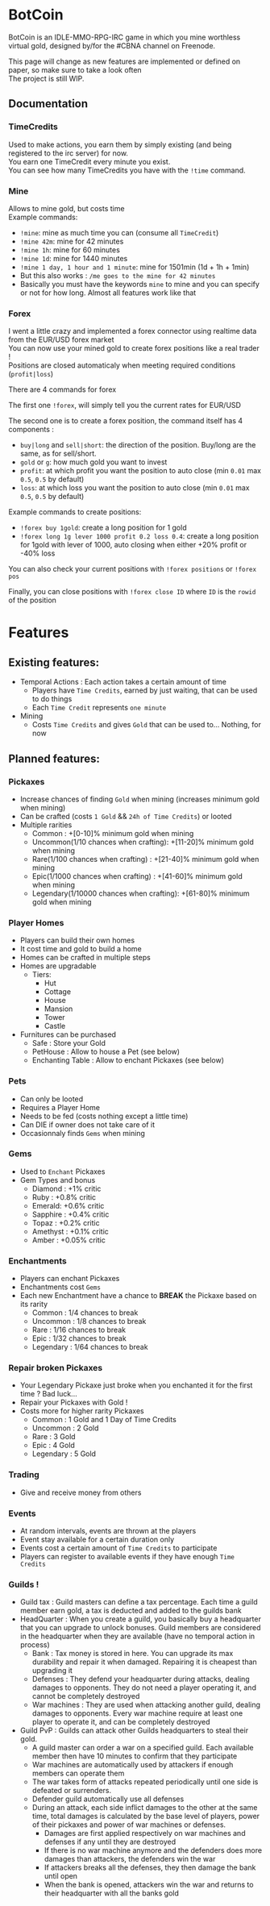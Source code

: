 # BotCoin
BotCoin is an IDLE-MMO-RPG-IRC game in which you mine worthless virtual gold, designed by/for the #CBNA channel on Freenode.  

This page will change as new features are implemented or defined on paper, so make sure to take a look often  
The project is still WIP.

## Documentation

### TimeCredits
Used to make actions, you earn them by simply existing (and being registered to the irc server) for now.  
You earn one TimeCredit every minute you exist.  
You can see how many TimeCredits you have with the `!time` command.  

### Mine
Allows to mine gold, but costs time  
Example commands:  
  - `!mine`: mine as much time you can (consume all `TimeCredit`)
  - `!mine 42m`: mine for 42 minutes
  - `!mine 1h`: mine for 60 minutes
  - `!mine 1d`: mine for 1440 minutes
  - `!mine 1 day, 1 hour and 1 minute`: mine for 1501min (1d + 1h + 1min)
  - But this also works : `/me goes to the mine for 42 minutes`
  - Basically you must have the keywords `mine` to mine and you can specify or not for how long. Almost all features work like that

### Forex
I went a little crazy and implemented a forex connector using realtime data from the EUR/USD forex market  
You can now use your mined gold to create forex positions like a real trader !  
Positions are closed automaticaly when meeting required conditions (`profit|loss`)  

There are 4 commands for forex  

The first one `!forex`, will simply tell you the current rates for EUR/USD  

The second one is to create a forex position, the command itself has 4 components :
  - `buy|long` and `sell|short`: the direction of the position. Buy/long are the same, as for sell/short.
  - `gold` or `g`: how much gold you want to invest
  - `profit`: at which profit you want the position to auto close (min `0.01` max `0.5`, `0.5` by default)
  - `loss`: at which loss you want the position to auto close (min `0.01` max `0.5`, `0.5` by default)

Example commands to create positions:  
  - `!forex buy 1gold`: create a long position for 1 gold
  - `!forex long 1g lever 1000 profit 0.2 loss 0.4`: create a long position for 1gold with lever of 1000, auto closing when either +20% profit or -40% loss

You can also check your current positions with `!forex positions` or `!forex pos`  

Finally, you can close positions with `!forex close ID` where `ID` is the `rowid` of the position

# Features

## Existing features:
  - Temporal Actions : Each action takes a certain amount of time
    - Players have `Time Credits`, earned by just waiting, that can be used to do things
    - Each `Time Credit` represents `one minute`
  - Mining
    - Costs `Time Credits` and gives `Gold` that can be used to... Nothing, for now

## Planned features:

### Pickaxes
  - Increase chances of finding `Gold` when mining (increases minimum gold when mining)
  - Can be crafted (costs `1 Gold` && `24h of Time Credits`) or looted
  - Multiple rarities
    - Common : +[0-10]% minimum gold when mining
    - Uncommon(1/10 chances when crafting): +[11-20]% minimum gold when mining
    - Rare(1/100 chances when crafting) : +[21-40]% minimum gold when mining
    - Epic(1/1000 chances when crafting) : +[41-60]% minimum gold when mining
    - Legendary(1/10000 chances when crafting): +[61-80]% minimum gold when mining

### Player Homes
  - Players can build their own homes
  - It cost time and gold to build a home
  - Homes can be crafted in multiple steps
  - Homes are upgradable
    - Tiers:
      - Hut
      - Cottage
      - House
      - Mansion
      - Tower
      - Castle
  - Furnitures can be purchased
    - Safe : Store your Gold
    - PetHouse : Allow to house a Pet (see below)
    - Enchanting Table : Allow to enchant Pickaxes (see below)

### Pets
  - Can only be looted
  - Requires a Player Home
  - Needs to be fed (costs nothing except a little time)
  - Can DIE if owner does not take care of it
  - Occasionnaly finds `Gems` when mining

### Gems
  - Used to `Enchant` Pickaxes
  - Gem Types and bonus
    - Diamond : +1% critic
    - Ruby : +0.8% critic
    - Emerald: +0.6% critic
    - Sapphire : +0.4% critic
    - Topaz : +0.2% critic
    - Amethyst : +0.1% critic
    - Amber : +0.05% critic

### Enchantments
  - Players can enchant Pickaxes
  - Enchantments cost `Gems`
  - Each new Enchantment have a chance to **BREAK** the Pickaxe based on its rarity
    - Common : 1/4 chances to break
    - Uncommon : 1/8 chances to break
    - Rare : 1/16 chances to break
    - Epic : 1/32 chances to break
    - Legendary : 1/64 chances to break

### Repair broken Pickaxes
  - Your Legendary Pickaxe just broke when you enchanted it for the first time ? Bad luck...
  - Repair your Pickaxes with Gold !
  - Costs more for higher rarity Pickaxes
    - Common : 1 Gold and 1 Day of Time Credits
    - Uncommon : 2 Gold
    - Rare : 3 Gold
    - Epic : 4 Gold
    - Legendary : 5 Gold

### Trading
  - Give and receive money from others

### Events
  - At random intervals, events are thrown at the players
  - Event stay available for a certain duration only
  - Events cost a certain amount of `Time Credits` to participate
  - Players can register to available events if they have enough `Time Credits`

### Guilds !
  - Guild tax : Guild masters can define a tax percentage. Each time a guild member earn gold, a tax is deducted and added to the guilds bank
  - HeadQuarter : When you create a guild, you basically buy a headquarter that you can upgrade to unlock bonuses. Guild members are considered in the headquarter when they are available (have no temporal action in process)
    - Bank : Tax money is stored in here. You can upgrade its max durability and repair it when damaged. Repairing it is cheapest than upgrading it
    - Defenses : They defend your headquarter during attacks, dealing damages to opponents. They do not need a player operating it, and cannot be completely destroyed
    - War machines : They are used when attacking another guild, dealing damages to opponents. Every war machine require at least one player to operate it, and can be completely destroyed
  - Guild PvP : Guilds can attack other Guilds headquarters to steal their gold.
    - A guild master can order a war on a specified guild. Each available member then have 10 minutes to confirm that they participate
    - War machines are automatically used by attackers if enough members can operate them
    - The war takes form of attacks repeated periodically until one side is defeated or surrenders.
    - Defender guild automatically use all defenses
    - During an attack, each side inflict damages to the other at the same time, total damages is calculated by the base level of players, power of their pickaxes and power of war machines or defenses.
      - Damages are first applied respectively on war machines and defenses if any until they are destroyed
      - If there is no war machine anymore and the defenders does more damages than attackers, the defenders win the war
      - If attackers breaks all the defenses, they then damage the bank until open
      - When the bank is opened, attackers win the war and returns to their headquarter with all the banks gold